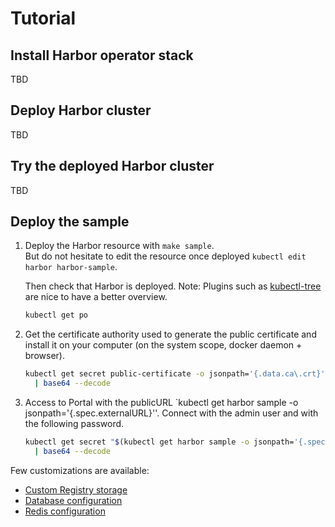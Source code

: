# Tutorial

## Install Harbor operator stack

TBD

## Deploy Harbor cluster

TBD

## Try the deployed Harbor cluster

TBD

## Deploy the sample

1. Deploy the Harbor resource with `make sample`.  
   But do not hesitate to edit the resource once deployed `kubectl edit harbor harbor-sample`.

   Then check that Harbor is deployed. Note: Plugins such as [kubectl-tree](https://github.com/ahmetb/kubectl-tree) are nice to have a better overview.

   ```bash
   kubectl get po
   ```

2. Get the certificate authority used to generate the public certificate and install it on your computer (on the system scope, docker daemon + browser).

   ```bash
   kubectl get secret public-certificate -o jsonpath='{.data.ca\.crt}' \
     | base64 --decode
   ```

3. Access to Portal with the publicURL `kubectl get harbor sample -o jsonpath='{.spec.externalURL}''.
   Connect with the admin user and with the following password.

   ```bash
   kubectl get secret "$(kubectl get harbor sample -o jsonpath='{.spec.harborAdminPasswordRef}')" -o jsonpath='{.data.secret}' \
     | base64 --decode
   ```

Few customizations are available:

- [Custom Registry storage](samples/registry-storage-configuration.md)
- [Database configuration](samples/database-installation.md)
- [Redis configuration](samples/redis-installation.md)

